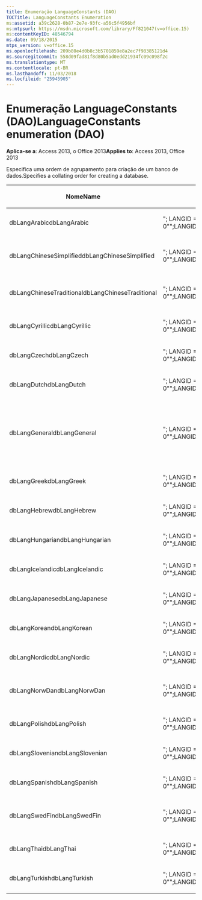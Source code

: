 ```yaml
---
title: Enumeração LanguageConstants (DAO)
TOCTitle: LanguageConstants Enumeration
ms:assetid: a39c2628-0b87-2e7e-93fc-a56c5f4956bf
ms:mtpsurl: https://msdn.microsoft.com/library/Ff821047(v=office.15)
ms:contentKeyID: 48546794
ms.date: 09/18/2015
mtps_version: v=office.15
ms.openlocfilehash: 209b80e4d0b8c3b5701859e8a2ec7f98385121d4
ms.sourcegitcommit: 558d09fad81f8d80b5ad0edd21934fc09c098f2c
ms.translationtype: MT
ms.contentlocale: pt-BR
ms.lasthandoff: 11/03/2018
ms.locfileid: "25945905"
---
```

# <a name="languageconstants-enumeration-dao"></a><span data-ttu-id="26a3e-102">Enumeração LanguageConstants (DAO)</span><span class="sxs-lookup"><span data-stu-id="26a3e-102">LanguageConstants enumeration (DAO)</span></span>


<span data-ttu-id="26a3e-103">**Aplica-se a**: Access 2013, o Office 2013</span><span class="sxs-lookup"><span data-stu-id="26a3e-103">**Applies to**: Access 2013, Office 2013</span></span>

<span data-ttu-id="26a3e-104">Especifica uma ordem de agrupamento para criação de um banco de dados.</span><span class="sxs-lookup"><span data-stu-id="26a3e-104">Specifies a collating order for creating a database.</span></span>

<table>
<colgroup>
<col style="width: 33%" />
<col style="width: 33%" />
<col style="width: 33%" />
</colgroup>
<thead>
<tr class="header">
<th><p><span data-ttu-id="26a3e-105">Nome</span><span class="sxs-lookup"><span data-stu-id="26a3e-105">Name</span></span></p></th>
<th><p><span data-ttu-id="26a3e-106">Valor</span><span class="sxs-lookup"><span data-stu-id="26a3e-106">Value</span></span></p></th>
<th><p><span data-ttu-id="26a3e-107">Descrição</span><span class="sxs-lookup"><span data-stu-id="26a3e-107">Description</span></span></p></th>
</tr>
</thead>
<tbody>
<tr class="odd">
<td><p><span data-ttu-id="26a3e-108">dbLangArabic</span><span class="sxs-lookup"><span data-stu-id="26a3e-108">dbLangArabic</span></span></p></td>
<td><p><span data-ttu-id="26a3e-109">&quot;; LANGID = 0X0401; CP = 1256; PAÍS = 0&quot;</span><span class="sxs-lookup"><span data-stu-id="26a3e-109">&quot;;LANGID=0x0401;CP=1256;COUNTRY=0&quot;</span></span></p></td>
<td><p><span data-ttu-id="26a3e-110">Árabe</span><span class="sxs-lookup"><span data-stu-id="26a3e-110">Arabic</span></span></p></td>
</tr>
<tr class="even">
<td><p><span data-ttu-id="26a3e-111">dbLangChineseSimplified</span><span class="sxs-lookup"><span data-stu-id="26a3e-111">dbLangChineseSimplified</span></span></p></td>
<td><p><span data-ttu-id="26a3e-112">&quot;; LANGID = 0X0804; CP = 936; PAÍS = 0&quot;</span><span class="sxs-lookup"><span data-stu-id="26a3e-112">&quot;;LANGID=0x0804;CP=936;COUNTRY=0&quot;</span></span></p></td>
<td><p><span data-ttu-id="26a3e-113">Chinês simplificado</span><span class="sxs-lookup"><span data-stu-id="26a3e-113">Simplified Chinese</span></span></p></td>
</tr>
<tr class="odd">
<td><p><span data-ttu-id="26a3e-114">dbLangChineseTraditional</span><span class="sxs-lookup"><span data-stu-id="26a3e-114">dbLangChineseTraditional</span></span></p></td>
<td><p><span data-ttu-id="26a3e-115">&quot;; LANGID = 0X0404; CP = 950; PAÍS = 0&quot;</span><span class="sxs-lookup"><span data-stu-id="26a3e-115">&quot;;LANGID=0x0404;CP=950;COUNTRY=0&quot;</span></span></p></td>
<td><p><span data-ttu-id="26a3e-116">Chinês tradicional</span><span class="sxs-lookup"><span data-stu-id="26a3e-116">Traditional Chinese</span></span></p></td>
</tr>
<tr class="even">
<td><p><span data-ttu-id="26a3e-117">dbLangCyrillic</span><span class="sxs-lookup"><span data-stu-id="26a3e-117">dbLangCyrillic</span></span></p></td>
<td><p><span data-ttu-id="26a3e-118">&quot;; LANGID = 0X0419; CP = 1251; PAÍS = 0&quot;</span><span class="sxs-lookup"><span data-stu-id="26a3e-118">&quot;;LANGID=0x0419;CP=1251;COUNTRY=0&quot;</span></span></p></td>
<td><p><span data-ttu-id="26a3e-119">Russo</span><span class="sxs-lookup"><span data-stu-id="26a3e-119">Russian</span></span></p></td>
</tr>
<tr class="odd">
<td><p><span data-ttu-id="26a3e-120">dbLangCzech</span><span class="sxs-lookup"><span data-stu-id="26a3e-120">dbLangCzech</span></span></p></td>
<td><p><span data-ttu-id="26a3e-121">&quot;; LANGID = 0X0405; CP = 1250; PAÍS = 0&quot;</span><span class="sxs-lookup"><span data-stu-id="26a3e-121">&quot;;LANGID=0x0405;CP=1250;COUNTRY=0&quot;</span></span></p></td>
<td><p><span data-ttu-id="26a3e-122">Tcheco</span><span class="sxs-lookup"><span data-stu-id="26a3e-122">Czech</span></span></p></td>
</tr>
<tr class="even">
<td><p><span data-ttu-id="26a3e-123">dbLangDutch</span><span class="sxs-lookup"><span data-stu-id="26a3e-123">dbLangDutch</span></span></p></td>
<td><p><span data-ttu-id="26a3e-124">&quot;; LANGID = 0X0413; CP = 1252; PAÍS = 0&quot;</span><span class="sxs-lookup"><span data-stu-id="26a3e-124">&quot;;LANGID=0x0413;CP=1252;COUNTRY=0&quot;</span></span></p></td>
<td><p><span data-ttu-id="26a3e-125">Holandês</span><span class="sxs-lookup"><span data-stu-id="26a3e-125">Dutch</span></span></p></td>
</tr>
<tr class="odd">
<td><p><span data-ttu-id="26a3e-126">dbLangGeneral</span><span class="sxs-lookup"><span data-stu-id="26a3e-126">dbLangGeneral</span></span></p></td>
<td><p><span data-ttu-id="26a3e-127">&quot;; LANGID = 0X0409; CP = 1252; PAÍS = 0&quot;</span><span class="sxs-lookup"><span data-stu-id="26a3e-127">&quot;;LANGID=0x0409;CP=1252;COUNTRY=0&quot;</span></span></p></td>
<td><p><span data-ttu-id="26a3e-128">Inglês, alemão, francês, português, italiano e espanhol moderno</span><span class="sxs-lookup"><span data-stu-id="26a3e-128">English, German, French, Portuguese, Italian, and Modern Spanish</span></span></p></td>
</tr>
<tr class="even">
<td><p><span data-ttu-id="26a3e-129">dbLangGreek</span><span class="sxs-lookup"><span data-stu-id="26a3e-129">dbLangGreek</span></span></p></td>
<td><p><span data-ttu-id="26a3e-130">&quot;; LANGID = 0X0408; CP = 1253; PAÍS = 0&quot;</span><span class="sxs-lookup"><span data-stu-id="26a3e-130">&quot;;LANGID=0x0408;CP=1253;COUNTRY=0&quot;</span></span></p></td>
<td><p><span data-ttu-id="26a3e-131">Grego</span><span class="sxs-lookup"><span data-stu-id="26a3e-131">Greek</span></span></p></td>
</tr>
<tr class="odd">
<td><p><span data-ttu-id="26a3e-132">dbLangHebrew</span><span class="sxs-lookup"><span data-stu-id="26a3e-132">dbLangHebrew</span></span></p></td>
<td><p><span data-ttu-id="26a3e-133">&quot;; LANGID = 0X040D; CP = 1255; PAÍS = 0&quot;</span><span class="sxs-lookup"><span data-stu-id="26a3e-133">&quot;;LANGID=0x040D;CP=1255;COUNTRY=0&quot;</span></span></p></td>
<td><p><span data-ttu-id="26a3e-134">Hebraico</span><span class="sxs-lookup"><span data-stu-id="26a3e-134">Hebrew</span></span></p></td>
</tr>
<tr class="even">
<td><p><span data-ttu-id="26a3e-135">dbLangHungarian</span><span class="sxs-lookup"><span data-stu-id="26a3e-135">dbLangHungarian</span></span></p></td>
<td><p><span data-ttu-id="26a3e-136">&quot;; LANGID = 0X040E; CP = 1250; PAÍS = 0&quot;</span><span class="sxs-lookup"><span data-stu-id="26a3e-136">&quot;;LANGID=0x040E;CP=1250;COUNTRY=0&quot;</span></span></p></td>
<td><p><span data-ttu-id="26a3e-137">Húngaro</span><span class="sxs-lookup"><span data-stu-id="26a3e-137">Hungarian</span></span></p></td>
</tr>
<tr class="odd">
<td><p><span data-ttu-id="26a3e-138">dbLangIcelandic</span><span class="sxs-lookup"><span data-stu-id="26a3e-138">dbLangIcelandic</span></span></p></td>
<td><p><span data-ttu-id="26a3e-139">&quot;; LANGID = 0X040F; CP = 1252; PAÍS = 0&quot;</span><span class="sxs-lookup"><span data-stu-id="26a3e-139">&quot;;LANGID=0x040F;CP=1252;COUNTRY=0&quot;</span></span></p></td>
<td><p><span data-ttu-id="26a3e-140">Islandês</span><span class="sxs-lookup"><span data-stu-id="26a3e-140">Icelandic</span></span></p></td>
</tr>
<tr class="even">
<td><p><span data-ttu-id="26a3e-141">dbLangJapanese</span><span class="sxs-lookup"><span data-stu-id="26a3e-141">dbLangJapanese</span></span></p></td>
<td><p><span data-ttu-id="26a3e-142">&quot;; LANGID = 0X0411; CP = 932; PAÍS = 0&quot;</span><span class="sxs-lookup"><span data-stu-id="26a3e-142">&quot;;LANGID=0x0411;CP=932;COUNTRY=0&quot;</span></span></p></td>
<td><p><span data-ttu-id="26a3e-143">Japonês</span><span class="sxs-lookup"><span data-stu-id="26a3e-143">Japanese</span></span></p></td>
</tr>
<tr class="odd">
<td><p><span data-ttu-id="26a3e-144">dbLangKorean</span><span class="sxs-lookup"><span data-stu-id="26a3e-144">dbLangKorean</span></span></p></td>
<td><p><span data-ttu-id="26a3e-145">&quot;; LANGID = 0X0412; CP = 949; PAÍS = 0&quot;</span><span class="sxs-lookup"><span data-stu-id="26a3e-145">&quot;;LANGID=0x0412;CP=949;COUNTRY=0&quot;</span></span></p></td>
<td><p><span data-ttu-id="26a3e-146">Coreano</span><span class="sxs-lookup"><span data-stu-id="26a3e-146">Korean</span></span></p></td>
</tr>
<tr class="even">
<td><p><span data-ttu-id="26a3e-147">dbLangNordic</span><span class="sxs-lookup"><span data-stu-id="26a3e-147">dbLangNordic</span></span></p></td>
<td><p><span data-ttu-id="26a3e-148">&quot;; LANGID = 0X041D; CP = 1252; PAÍS = 0&quot;</span><span class="sxs-lookup"><span data-stu-id="26a3e-148">&quot;;LANGID=0x041D;CP=1252;COUNTRY=0&quot;</span></span></p></td>
<td><p><span data-ttu-id="26a3e-149">Nórdico</span><span class="sxs-lookup"><span data-stu-id="26a3e-149">Nordic</span></span></p></td>
</tr>
<tr class="odd">
<td><p><span data-ttu-id="26a3e-150">dbLangNorwDan</span><span class="sxs-lookup"><span data-stu-id="26a3e-150">dbLangNorwDan</span></span></p></td>
<td><p><span data-ttu-id="26a3e-151">&quot;; LANGID = 0X0406; CP = 1252; PAÍS = 0&quot;</span><span class="sxs-lookup"><span data-stu-id="26a3e-151">&quot;;LANGID=0x0406;CP=1252;COUNTRY=0&quot;</span></span></p></td>
<td><p><span data-ttu-id="26a3e-152">Norueguês e dinamarquês</span><span class="sxs-lookup"><span data-stu-id="26a3e-152">Norwegian and Danish</span></span></p></td>
</tr>
<tr class="even">
<td><p><span data-ttu-id="26a3e-153">dbLangPolish</span><span class="sxs-lookup"><span data-stu-id="26a3e-153">dbLangPolish</span></span></p></td>
<td><p><span data-ttu-id="26a3e-154">&quot;; LANGID = 0X0415; CP = 1250; PAÍS = 0&quot;</span><span class="sxs-lookup"><span data-stu-id="26a3e-154">&quot;;LANGID=0x0415;CP=1250;COUNTRY=0&quot;</span></span></p></td>
<td><p><span data-ttu-id="26a3e-155">Polonês</span><span class="sxs-lookup"><span data-stu-id="26a3e-155">Polish</span></span></p></td>
</tr>
<tr class="odd">
<td><p><span data-ttu-id="26a3e-156">dbLangSlovenian</span><span class="sxs-lookup"><span data-stu-id="26a3e-156">dbLangSlovenian</span></span></p></td>
<td><p><span data-ttu-id="26a3e-157">&quot;; LANGID = 0X0424; CP = 1250; PAÍS = 0&quot;</span><span class="sxs-lookup"><span data-stu-id="26a3e-157">&quot;;LANGID=0x0424;CP=1250;COUNTRY=0&quot;</span></span></p></td>
<td><p><span data-ttu-id="26a3e-158">Esloveno</span><span class="sxs-lookup"><span data-stu-id="26a3e-158">Slovenian</span></span></p></td>
</tr>
<tr class="even">
<td><p><span data-ttu-id="26a3e-159">dbLangSpanish</span><span class="sxs-lookup"><span data-stu-id="26a3e-159">dbLangSpanish</span></span></p></td>
<td><p><span data-ttu-id="26a3e-160">&quot;; LANGID = 0X040A; CP = 1252; PAÍS = 0&quot;</span><span class="sxs-lookup"><span data-stu-id="26a3e-160">&quot;;LANGID=0x040A;CP=1252;COUNTRY=0&quot;</span></span></p></td>
<td><p><span data-ttu-id="26a3e-161">Espanhol</span><span class="sxs-lookup"><span data-stu-id="26a3e-161">Spanish</span></span></p></td>
</tr>
<tr class="odd">
<td><p><span data-ttu-id="26a3e-162">dbLangSwedFin</span><span class="sxs-lookup"><span data-stu-id="26a3e-162">dbLangSwedFin</span></span></p></td>
<td><p><span data-ttu-id="26a3e-163">&quot;; LANGID = 0X041D; CP = 1252; PAÍS = 0&quot;</span><span class="sxs-lookup"><span data-stu-id="26a3e-163">&quot;;LANGID=0x041D;CP=1252;COUNTRY=0&quot;</span></span></p></td>
<td><p><span data-ttu-id="26a3e-164">Sueco e finlandês</span><span class="sxs-lookup"><span data-stu-id="26a3e-164">Swedish and Finnish</span></span></p></td>
</tr>
<tr class="even">
<td><p><span data-ttu-id="26a3e-165">dbLangThai</span><span class="sxs-lookup"><span data-stu-id="26a3e-165">dbLangThai</span></span></p></td>
<td><p><span data-ttu-id="26a3e-166">&quot;; LANGID = 0X041E; CP = 874; PAÍS = 0&quot;</span><span class="sxs-lookup"><span data-stu-id="26a3e-166">&quot;;LANGID=0x041E;CP=874;COUNTRY=0&quot;</span></span></p></td>
<td><p><span data-ttu-id="26a3e-167">Tailandês</span><span class="sxs-lookup"><span data-stu-id="26a3e-167">Thai</span></span></p></td>
</tr>
<tr class="odd">
<td><p><span data-ttu-id="26a3e-168">dbLangTurkish</span><span class="sxs-lookup"><span data-stu-id="26a3e-168">dbLangTurkish</span></span></p></td>
<td><p><span data-ttu-id="26a3e-169">&quot;; LANGID = 0X041F; CP = 1254; PAÍS = 0&quot;</span><span class="sxs-lookup"><span data-stu-id="26a3e-169">&quot;;LANGID=0x041F;CP=1254;COUNTRY=0&quot;</span></span></p></td>
<td><p><span data-ttu-id="26a3e-170">Turco</span><span class="sxs-lookup"><span data-stu-id="26a3e-170">Turkish</span></span></p></td>
</tr>
</tbody>
</table>

